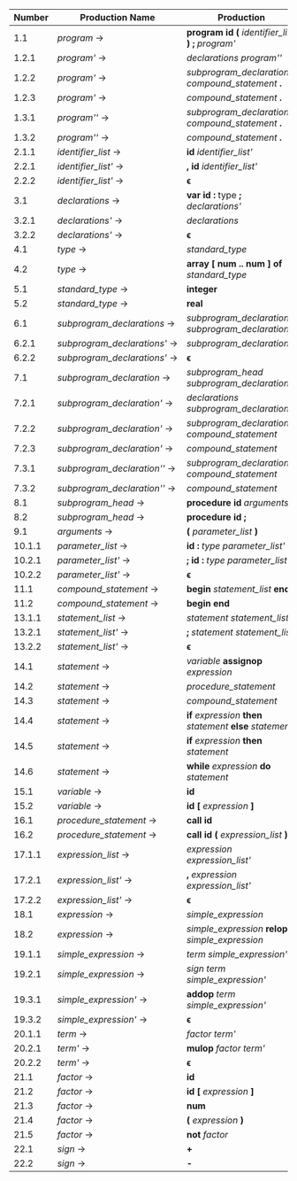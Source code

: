 | Number       | Production Name             | Production |
|--------------|-----------------------------|------------|
|  1.1         | *program* →                 | **program** **id** **(** *identifier_list* **)** **;** *program'* |
|  1.2.1       | *program'* →                | *declarations* *program''* |
|  1.2.2       | *program'* →                | *subprogram_declarations* *compound_statement* **.** |
|  1.2.3       | *program'* →                | *compound_statement* **.** |
|  1.3.1       | *program''* →               | *subprogram_declarations* *compound_statement* **.** |
|  1.3.2       | *program''* →               | *compound_statement* **.** |
|  2.1.1       | *identifier_list* →         | **id** *identifier_list'* |
|  2.2.1       | *identifier_list'* →        | **,** **id** *identifier_list'* |
|  2.2.2       | *identifier_list'* →        | **ϵ**
|  3.1         | *declarations* →            | **var** **id** **:** type **;** *declarations'* |
|  3.2.1       | *declarations'* →           | *declarations* |
|  3.2.2       | *declarations'* →           | **ϵ** |
|  4.1         | *type* →                    | *standard_type* |
|  4.2         | *type* →                    | **array** **[** **num** **\.\.** **num** **]** **of** *standard_type* |
|  5.1         | *standard_type* →           | **integer** |
|  5.2         | *standard_type* →           | **real** |
|  6.1         | *subprogram_declarations* → | *subprogram_declaration* **;** *subprogram_declarations'* |
|  6.2.1       | *subprogram_declarations'* →| *subprogram_declarations* |
|  6.2.2       | *subprogram_declarations'* →| **ϵ** |
|  7.1         | *subprogram_declaration* →  | *subprogram_head* *subprogram_declaration'* |
|  7.2.1       | *subprogram_declaration'* → | *declarations* *subprogram_declaration''* |
|  7.2.2       | *subprogram_declaration'* → | *subprogram_declarations* *compound_statement* |
|  7.2.3       | *subprogram_declaration'* → | *compound_statement* |
|  7.3.1       | *subprogram_declaration''* →| *subprogram_declarations* *compound_statement* |
|  7.3.2       | *subprogram_declaration''* →| *compound_statement* |
|  8.1         | *subprogram_head* →         | **procedure** **id** *arguments* **;** |
|  8.2         | *subprogram_head* →         | **procedure** **id** **;** |
|  9.1         | *arguments* →               | **(** *parameter_list* **)** |
| 10.1.1       | *parameter_list* →          | **id** **:** *type* *parameter_list'* |
| 10.2.1       | *parameter_list'* →         | **;** **id** **:** *type* *parameter_list'* |
| 10.2.2       | *parameter_list'* →         | **ϵ** |
| 11.1         | *compound_statement* →      | **begin** *statement_list* **end** |
| 11.2         | *compound_statement* →      | **begin** **end** |
| 13.1.1       | *statement_list* →          | *statement* *statement_list'* |
| 13.2.1       | *statement_list'* →         | **;** *statement* *statement_list'* |
| 13.2.2       | *statement_list'* →         | **ϵ** |
| 14.1         | *statement* →               | *variable* **assignop** *expression* |
| 14.2         | *statement* →               | *procedure_statement* |
| 14.3         | *statement* →               | *compound_statement* |
| 14.4         | *statement* →               | **if** *expression* **then** *statement* **else** *statement* |
| 14.5         | *statement* →               | **if** *expression* **then** *statement* |
| 14.6         | *statement* →               | **while** *expression* **do** *statement* |
| 15.1         | *variable* →                | **id** |
| 15.2         | *variable* →                | **id** **[** *expression* **]** |
| 16.1         | *procedure_statement* →     | **call** **id** |
| 16.2         | *procedure_statement* →     | **call** **id** **(** *expression_list* **)** |
| 17.1.1       | *expression_list* →         | *expression* *expression_list'* |
| 17.2.1       | *expression_list'* →        | **,** *expression* *expression_list'* |
| 17.2.2       | *expression_list'* →        | **ϵ** |
| 18.1         | *expression* →              | *simple_expression* |
| 18.2         | *expression* →              | *simple_expression* **relop** *simple_expression* |
| 19.1.1       | *simple_expression* →       | *term* *simple_expression'* |
| 19.2.1       | *simple_expression* →       | *sign* *term* *simple_expression'* |
| 19.3.1       | *simple_expression'* →      | **addop** *term* *simple_expression'* |
| 19.3.2       | *simple_expression'* →      | **ϵ** |
| 20.1.1       | *term* →                    | *factor* *term'* |
| 20.2.1       | *term'* →                   | **mulop** *factor* *term'* |
| 20.2.2       | *term'* →                   | **ϵ** |
| 21.1         | *factor* →                  | **id** |
| 21.2         | *factor* →                  | **id** **[** *expression* **]** |
| 21.3         | *factor* →                  | **num** |
| 21.4         | *factor* →                  | **(** *expression* **)** |
| 21.5         | *factor* →                  | **not** *factor* |
| 22.1         | *sign* →                    | **+** |
| 22.2         | *sign* →                    | **-** |

